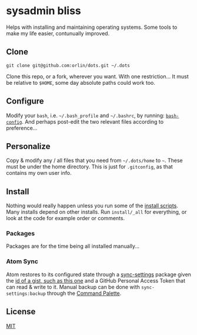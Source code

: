 # sysadmin bliss

Helps with installing and maintaining operating systems.
Some tools to make my life easier, contunually improved.

## Clone

`git clone git@github.com:orlin/dots.git ~/.dots`

Clone this repo, or a fork, wherever you want. With one restriction...
It must be relative to `$HOME`, some day absolute paths could work too.

## Configure

Modify your `bash`, i.e. `~/.bash_profile` and `~/.bashrc`, by running:
[`bash-config`](https://github.com/orlin/dots/blob/master/bash-config).
And perhaps post-edit the two relevant files according to preference...

## Personalize

Copy & modify any / all files that you need from `~/.dots/home` to `~`.
These must be under the home directory. This is just for `.gitconfig`,
as that contains my own user info.

## Install

Nothing would really happen unless you run some of the
[install scripts](https://github.com/orlin/dots/tree/master/install).
Many installs depend on other installs.
Run `install/_all` for everything, or look at the code
for example order or comments.

### Packages

Packages are for the time being all installed manually...

### Atom Sync

Atom restores to its configured state through a [sync-settings](http://atom.io/packages/sync-settings) package given the [id of a gist, such as this one](https://gist.github.com/orlin/0a47688f152d7ceccb646a23e8245449) and a GitHub Personal Access Token that can read & write to it.
Manual backup can be done with `sync-settings:backup` through the [Command Palette](https://github.com/atom/command-palette).

## License

[MIT](http://orlin.mit-license.org)
